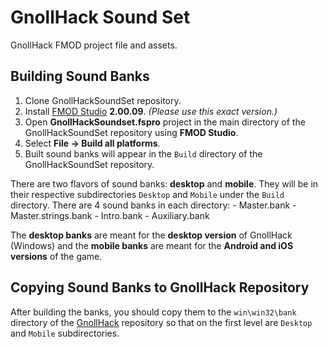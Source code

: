 # GnollHack Sound Set

GnollHack FMOD project file and assets.

## Building Sound Banks

1. Clone GnollHackSoundSet repository.
2. Install [FMOD Studio](https://www.fmod.com/) **2.00.09**. *(Please use this exact version.)*
3. Open **GnollHackSoundset.fspro** project in the main directory of the GnollHackSoundSet repository using **FMOD Studio**.
4. Select **File → Build all platforms**.
5. Built sound banks will appear in the `Build` directory of the GnollHackSoundSet repository.

There are two flavors of sound banks: **desktop** and **mobile**. They will be in their respective subdirectories `Desktop` and `Mobile` under the `Build` directory. There are 4 sound banks in each directory:
    - Master.bank
    - Master.strings.bank
    - Intro.bank
    - Auxiliary.bank

The **desktop banks** are meant for the **desktop version** of GnollHack (Windows) and the **mobile banks** are meant for the **Android and iOS versions** of the game.

## Copying Sound Banks to GnollHack Repository

 After building the banks, you should copy them to the `win\win32\bank` directory of the [GnollHack](https://github.com/hyvanmielenpelit/GnollHack) repository so that on the first level are `Desktop` and `Mobile` subdirectories.